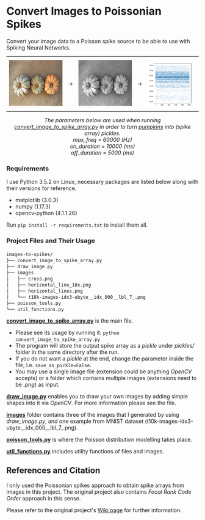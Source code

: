 # Convert Images to Poissonian Spikes

Convert your image data to a Poisson spike source to be able to use with Spiking Neural Networks.

<p align="center">
  <table>
    <tr>
      <td> <img src="images/pumpkins.jpeg" alt="Pumpkins-RGB" height="120"> </td>
      <td> &rarr; </td>
      <td> <img src="images/pumpkins_gray.jpeg" alt="Pumpkins-GrayScale" height="120"> </td>
      <td> &rarr; </td>
      <td> <img src="images/spikes_plot_pumpkins.png" alt="Pumpkins-SpikesPlot" height="135"> </td> 
    </tr>
  </table>
</p>  

<center>
  <i>
    The parameters below are used when running <a href="convert_image_to_spike_array.py">convert_image_to_spike_array.py</a> in order to turn <a href="https://unsplash.com/photos/KnZDAYgRsz8">pumpkins</a> into (spike array) pickles. 
    <br> max_freq = 60000 (Hz)
    <br> on_duration = 10000 (ms)
    <br> off_duration = 5000 (ms)
  </i>
</center>

### Requirements
I use Python 3.5.2 on Linux, necessary packages are listed below along with their versions for reference.
* matplotlib (3.0.3)
* numpy (1.17.3)
* opencv-python (4.1.1.26)

Run `pip install -r requirements.txt` to install them all.

### Project Files and Their Usage
```
images-to-spikes/
├── convert_image_to_spike_array.py
├── draw_image.py
├── images
│   ├── cross.png
│   ├── horizontal_line_10x.png
│   ├── horizontal_lines.png
│   └── t10k-images-idx3-ubyte__idx_000__lbl_7_.png
├── poisson_tools.py
└── util_functions.py
```
**[convert_image_to_spike_array.py](convert_image_to_spike_array.py)** is the main file. 
  - Please see its usage by running it: `python convert_image_to_spike_array.py`
  - The program will store the output spike array as a _pickle_ under _pickles/_ folder in the same directory after the run. 
  - If you do not want a _pickle_ at the end, change the parameter inside the file, i.e. `save_as_pickle=False`.
  - You may use a single image file (extension could be anything _OpenCV_ accepts) or a folder which contains multiple images (extensions need to be _.png_) as input.

**[draw_image.py](draw_image.py)** enables you to draw your own images by adding simple shapes into it via _OpenCV_. For more information please see the file.

**[images](images/)** folder contains three of the images that I generated by using _draw_image.py_, and one example from MNIST dataset (t10k-images-idx3-ubyte__idx_000__lbl_7_.png).

**[poisson_tools.py](poisson_tools.py)** is where the Poisson distribution modelling takes place.

**[util_functions.py](util_functions.py)** includes utility functions of files and images.

## References and Citation
I only used the Poissonian spikes approach to obtain spike arrays from images in this project. The original project also contains _Focal Rank Code Order_ approach in this sense.

Please refer to the original project's [Wiki page](https://github.com/NEvision/NE15/wiki) for further information.
